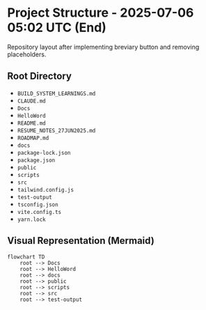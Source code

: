 # Project Structure - 2025-07-06 05:02 UTC (End)

Repository layout after implementing breviary button and removing placeholders.

## Root Directory
- `BUILD_SYSTEM_LEARNINGS.md`
- `CLAUDE.md`
- `Docs`
- `HelloWord`
- `README.md`
- `RESUME_NOTES_27JUN2025.md`
- `ROADMAP.md`
- `docs`
- `package-lock.json`
- `package.json`
- `public`
- `scripts`
- `src`
- `tailwind.config.js`
- `test-output`
- `tsconfig.json`
- `vite.config.ts`
- `yarn.lock`

## Visual Representation (Mermaid)
```mermaid
flowchart TD
    root --> Docs
    root --> HelloWord
    root --> docs
    root --> public
    root --> scripts
    root --> src
    root --> test-output
```
